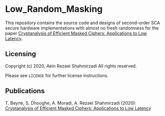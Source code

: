 # Low_Random_Masking

This repository contains the source code and designs of second-order SCA secure hardware implementations with almost no fresh randomness
for the paper [Cryptanalysis of Efficient Masked Ciphers: Applications to Low Latency](). 

## Licensing
Copyright (c) 2020, Aein Rezaei Shahmirzadi
All rights reserved.

Please see `LICENSE` for further license instructions.

## Publications
T. Beyne, S. Dhooghe, A. Moradi, A. Rezaei Shahmirzadi (2020): [Cryptanalysis of Efficient Masked Ciphers: Applications to Low Latency]()